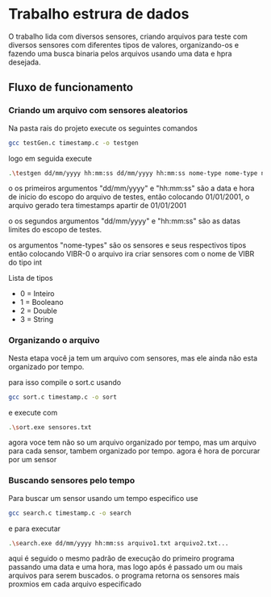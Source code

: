 
# Trabalho estrura de dados

O trabalho lida com diversos sensores, criando arquivos para teste com diversos sensores com diferentes tipos de valores, organizando-os e fazendo uma busca binaria pelos arquivos usando uma data e hpra desejada.






## Fluxo de funcionamento

### Criando um arquivo com sensores aleatorios

Na pasta rais do projeto execute os seguintes comandos

```bash
gcc testGen.c timestamp.c -o testgen
```

logo em seguida execute
```bash
.\testgen dd/mm/yyyy hh:mm:ss dd/mm/yyyy hh:mm:ss nome-type nome-type nome-type...
```



o os primeiros argumentos "dd/mm/yyyy" e "hh:mm:ss" são a data e hora de inicio do escopo do arquivo de testes, então colocando 01/01/2001, o arquivo gerado tera timestamps apartir de 01/01/2001

o os segundos argumentos "dd/mm/yyyy" e "hh:mm:ss" são as datas limites do escopo de testes.

os argumentos "nome-types" são os sensores e seus respectivos tipos então colocando VIBR-0 o arquivo ira criar sensores com o nome de VIBR do tipo int

Lista de tipos 

- 0 = Inteiro
- 1 = Booleano
- 2 = Double
- 3 = String

### Organizando o arquivo

Nesta etapa você ja tem um arquivo com sensores, mas ele ainda não esta organizado por tempo.

para isso compile o sort.c usando 

```bash
gcc sort.c timestamp.c -o sort
```

e execute com 

```bash
.\sort.exe sensores.txt
```

agora voce tem não so um arquivo organizado por tempo, mas um arquivo para cada sensor, tambem organizado por tempo. agora é hora de porcurar por um sensor

### Buscando sensores pelo tempo

Para buscar um sensor usando um tempo especifico use 

```bash 
gcc search.c timestamp.c -o search
```

e para executar 

```bash 
.\search.exe dd/mm/yyyy hh:mm:ss arquivo1.txt arquivo2.txt...
```

aqui é seguido o mesmo padrão de execução do primeiro programa passando uma data e uma hora, mas logo após é passado um ou mais arquivos para serem buscados. o programa retorna os sensores mais proxmios em cada arquivo especificado



